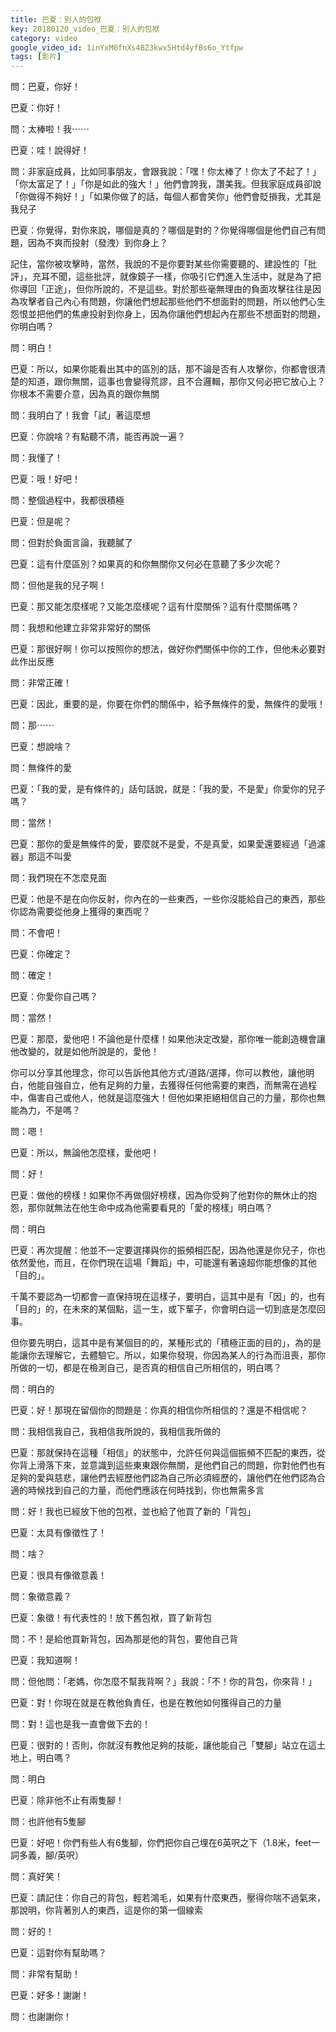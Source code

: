 ```yaml
---
title: 巴夏：別人的包袱
key: 20180120_video_巴夏：別人的包袱
category: video
google_video_id: 1inYxM0fnXs4BZ3kwx5Htd4yfBs6o_Ytfpw
tags: [影片]
---
```


問：巴夏，你好！

巴夏：你好！

問：太棒啦！我⋯⋯

巴夏：哇！說得好！

問：非家庭成員，比如同事朋友，會跟我說：「嘿！你太棒了！你太了不起了！」「你太富足了！」「你是如此的強大！」他們會誇我，讚美我。但我家庭成員卻說「你做得不夠好！」「如果你做了的話，每個人都會笑你」他們會貶損我，尤其是我兒子

巴夏：你覺得，對你來說，哪個是真的？哪個是對的？你覺得哪個是他們自己有問題，因為不爽而投射（發洩）到你身上？

記住，當你被攻擊時，當然，我說的不是你要對某些你需要聽的、建設性的「批評」，充耳不聞，這些批評，就像鏡子一樣，你吸引它們進入生活中，就是為了把你導回「正途」，但你所說的，不是這些。對於那些毫無理由的負面攻擊往往是因為攻擊者自己內心有問題，你讓他們想起那些他們不想面對的問題，所以他們心生怨恨並把他們的焦慮投射到你身上，因為你讓他們想起內在那些不想面對的問題，你明白嗎？

問：明白！

巴夏：所以，如果你能看出其中的區別的話，那不論是否有人攻擊你，你都會很清楚的知道，跟你無關，這事也會變得荒謬，且不合邏輯，那你又何必把它放心上？你根本不需要介意，因為真的跟你無關

問：我明白了！我會「試」著這麼想

巴夏：你說啥？有點聽不清，能否再說一遍？

問：我懂了！

巴夏：哦！好吧！

問：整個過程中，我都很積極

巴夏：但是呢？

問：但對於負面言論，我聽膩了

巴夏：這有什麼區別？如果真的和你無關你又何必在意聽了多少次呢？

問：但他是我的兒子啊！

巴夏：那又能怎麼樣呢？又能怎麼樣呢？這有什麼關係？這有什麼關係嗎？

問：我想和他建立非常非常好的關係

巴夏：那很好啊！你可以按照你的想法，做好你們關係中你的工作，但他未必要對此作出反應

問：非常正確！

巴夏：因此，重要的是，你要在你們的關係中，給予無條件的愛，無條件的愛哦！

問：那⋯⋯

巴夏：想說啥？

問：無條件的愛

巴夏：「我的愛，是有條件的」話句話說，就是：「我的愛，不是愛」你愛你的兒子嗎？

問：當然！

巴夏：那你的愛是無條件的愛，要麼就不是愛，不是真愛，如果愛還要經過「過濾器」那這不叫愛

問：我們現在不怎麼見面

巴夏：他是不是在向你反射，你內在的一些東西，一些你沒能給自己的東西，那些你認為需要從他身上獲得的東西呢？

問：不會吧！

巴夏：你確定？

問：確定！

巴夏：你愛你自己嗎？

問：當然！

巴夏：那麼，愛他吧！不論他是什麼樣！如果他決定改變，那你唯一能創造機會讓他改變的，就是如他所說是的，愛他！

你可以分享其他理念，你可以告訴他其他方式/道路/選擇，你可以教他，讓他明白，他能自強自立，他有足夠的力量，去獲得任何他需要的東西，而無需在過程中，傷害自己或他人，他就是這麼強大！但他如果拒絕相信自己的力量，那你也無能為力，不是嗎？

問：嗯！

巴夏：所以，無論他怎麼樣，愛他吧！

問：好！

巴夏：做他的榜樣！如果你不再做個好榜樣，因為你受夠了他對你的無休止的抱怨，那你就無法在他生命中成為他需要看見的「愛的榜樣」明白嗎？

問：明白

巴夏：再次提醒：他並不一定要選擇與你的振頻相匹配，因為他還是你兒子，你也依然愛他，而且，在你們現在這場「舞蹈」中，可能還有著遠超你能想像的其他「目的」。

千萬不要認為一切都會一直保持現在這樣子，要明白，這其中是有「因」的，也有「目的」的，在未來的某個點，這一生，或下輩子，你會明白這一切到底是怎麼回事。

但你要先明白，這其中是有某個目的的，某種形式的「積極正面的目的」，為的是能讓你去理解它，去體驗它。所以，如果你發現，你因為某人的行為而沮喪，那你所做的一切，都是在檢測自己，是否真的相信自己所相信的，明白嗎？

問：明白的

巴夏：好！那現在留個你的問題是：你真的相信你所相信的？還是不相信呢？

問：我相信我自己，我相信我所說的，我相信我所做的

巴夏：那就保持在這種「相信」的狀態中，允許任何與這個振頻不匹配的東西，從你背上滑落下來，並意識到這些東東跟你無關，是他們自己的問題，你對他們也有足夠的愛與慈悲，讓他們去經歷他們認為自己所必須經歷的，讓他們在他們認為合適的時候找到自己的力量，而他們應該在何時找到，你也無需多言

問：好！我也已經放下他的包袱，並也給了他買了新的「背包」

巴夏：太具有像徵性了！

問：啥？

巴夏：很具有像徵意義！

問：象徵意義？

巴夏：象徵！有代表性的！放下舊包袱，買了新背包

問：不！是給他買新背包，因為那是他的背包，要他自己背

巴夏：我知道啊！

問：但他問：「老媽，你怎麼不幫我背啊？」我說：「不！你的背包，你來背！」

巴夏：對！你現在就是在教他負責任，也是在教他如何獲得自己的力量

問：對！這也是我一直會做下去的！

巴夏：很對的！否則，你就沒有教他足夠的技能，讓他能自己「雙腳」站立在這土地上，明白嗎？

問：明白

巴夏：除非他不止有兩隻腳！

問：也許他有5隻腳

巴夏：好吧！你們有些人有6隻腳，你們把你自己埋在6英呎之下（1.8米，feet一詞多義，腳/英呎）

問：真好笑！

巴夏：請記住：你自己的背包，輕若鴻毛，如果有什麼東西，壓得你喘不過氣來，那說明，你背著別人的東西，這是你的第一個線索

問：好的！

巴夏：這對你有​​幫助嗎？

問：非常有幫助！

巴夏：好多！謝謝！

問：也謝謝你！
